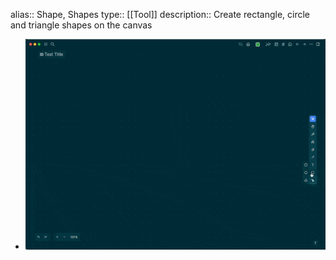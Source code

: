 alias:: Shape, Shapes
type:: [[Tool]]
description:: Create rectangle, circle and triangle shapes on the canvas

- ![CleanShot 2022-09-22 at 17.03.28.gif](../assets/CleanShot_2022-09-22_at_17.03.28_1663859040066_0.gif)